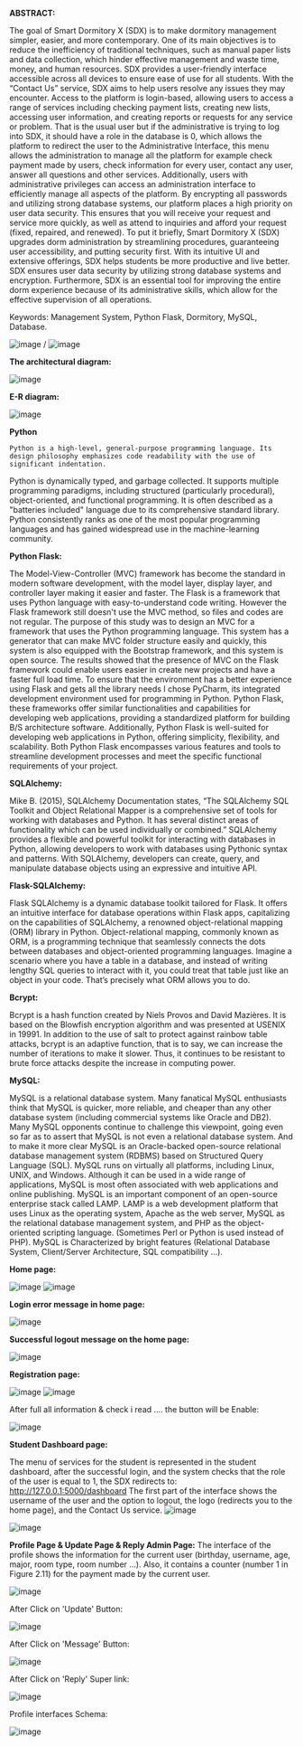 **ABSTRACT:**

  The goal of Smart Dormitory X (SDX) is to make dormitory management simpler, easier, and more contemporary. One of its main objectives is to reduce the inefficiency of traditional techniques, such as manual paper lists and data collection, which hinder effective management and waste time, money, and human resources. SDX provides a user-friendly interface accessible across all devices to ensure ease of use for all students. With the “Contact Us” service, SDX aims to help users resolve any issues they may encounter. Access to the platform is login-based, allowing users to access a range of services including checking payment lists, creating new lists, accessing user information, and creating reports or requests for any service or problem. That is the usual user but if the administrative is trying to log into SDX, it should have a role in the database is 0, which allows the platform to redirect the user to the Administrative Interface, this menu allows the administration to manage all the platform for example check payment made by users, check information for every user, contact any user, answer all questions and other services. Additionally, users with administrative privileges can access an administration interface to efficiently manage all aspects of the platform. By encrypting all passwords and utilizing strong database systems, our platform places a high priority on user data security. This ensures that you will receive your request and service more quickly, as well as attend to inquiries and afford your request (fixed, repaired, and renewed). To put it briefly, Smart Dormitory X (SDX) upgrades dorm administration by streamlining procedures, guaranteeing user accessibility, and putting security first. With its intuitive UI and extensive offerings, SDX helps students be more productive and live better. SDX ensures user data security by utilizing strong database systems and encryption. Furthermore, SDX is an essential tool for improving the entire dorm experience because of its administrative skills, which allow for the effective supervision of all operations.

Keywords: Management System, Python Flask, Dormitory, MySQL, Database.

![image](https://github.com/user-attachments/assets/f91e633d-4324-4b02-a786-134a17432654) / ![image](https://github.com/user-attachments/assets/bb7bbdec-535f-4488-a09e-65c0e2a2ccf1)

**The architectural diagram:**

![image](https://github.com/user-attachments/assets/29ebf796-4e7e-498c-84a5-9ff3f78cce2b)

**E-R diagram:**

![image](https://github.com/user-attachments/assets/c66b734b-48a7-447a-b536-fa89a78dab29)

**Python**

	Python is a high-level, general-purpose programming language. Its design philosophy emphasizes code readability with the use of significant indentation.
Python is dynamically typed, and garbage collected. It supports multiple programming paradigms, including structured (particularly procedural), object-oriented, and functional programming. It is often described as a "batteries included" language due to its comprehensive standard library. Python consistently ranks as one of the most popular programming languages and has gained widespread use in the machine-learning community.

**Python Flask:**

  The Model-View-Controller (MVC) framework has become the standard in modern software development, with the model layer, display layer, and controller layer making it easier and faster. The Flask is a framework that uses Python language with easy-to-understand code writing. However the Flask framework still doesn't use the MVC method, so files and codes are not regular. The purpose of this study was to design an MVC for a framework that uses the Python programming language. This system has a generator that can make MVC folder structure easily and quickly, this system is also equipped with the Bootstrap framework, and this system is open source. The results showed that the presence of MVC on the Flask framework could enable users easier in create new projects and have a faster full load time.
To ensure that the environment has a better experience using Flask and gets all the library needs I chose PyCharm, its integrated development environment used for programming in Python.
Python Flask, these frameworks offer similar functionalities and capabilities for developing web applications, providing a standardized platform for building B/S architecture software. Additionally, Python Flask is well-suited for developing web applications in Python, offering simplicity, flexibility, and scalability. Both Python Flask encompasses various features and tools to streamline development processes and meet the specific functional requirements of your project.

**SQLAlchemy:**

  Mike B. (2015), SQLAlchemy Documentation states, “The SQLAlchemy SQL Toolkit and Object Relational Mapper is a comprehensive set of tools for working with databases and Python. It has several distinct areas of functionality which can be used individually or combined.” SQLAlchemy provides a flexible and powerful toolkit for interacting with databases in Python, allowing developers to work with databases using Pythonic syntax and patterns. With SQLAlchemy, developers can create, query, and manipulate database objects using an expressive and intuitive API.

**Flask-SQLAlchemy:**

  Flask SQLAlchemy is a dynamic database toolkit tailored for Flask. It offers an intuitive interface for database operations within Flask apps, capitalizing on the capabilities of SQLAlchemy, a renowned object-relational mapping (ORM) library in Python. Object-relational mapping, commonly known as ORM, is a programming technique that seamlessly connects the dots between databases and object-oriented programming languages. Imagine a scenario where you have a table in a database, and instead of writing lengthy SQL queries to interact with it, you could treat that table just like an object in your code. That’s precisely what ORM allows you to do.

**Bcrypt:**

  Bcrypt is a hash function created by Niels Provos and David Mazières. It is based on the Blowfish encryption algorithm and was presented at USENIX in 19991. In addition to the use of salt to protect against rainbow table attacks, bcrypt is an adaptive function, that is to say, we can increase the number of iterations to make it slower. Thus, it continues to be resistant to brute force attacks despite the increase in computing power.

**MySQL:**

  MySQL is a relational database system. Many fanatical MySQL enthusiasts think that MySQL is quicker, more reliable, and cheaper than any other database system (including commercial systems like Oracle and DB2). Many MySQL opponents continue to challenge this viewpoint, going even so far as to assert that MySQL is not even a relational database system. And to make it more clear MySQL is an Oracle-backed open-source relational database management system (RDBMS) based on Structured Query Language (SQL). MySQL runs on virtually all platforms, including Linux, UNIX, and Windows. Although it can be used in a wide range of applications, MySQL is most often associated with web applications and online publishing. MySQL is an important component of an open-source enterprise stack called LAMP. LAMP is a web development platform that uses Linux as the operating system, Apache as the web server, MySQL as the relational database management system, and PHP as the object-oriented scripting language. (Sometimes Perl or Python is used instead of PHP). MySQL is Characterized by bright features (Relational Database System, Client/Server Architecture, SQL compatibility …).


**Home page:**

![image](https://github.com/user-attachments/assets/da6e95ce-818e-4d4d-aab7-93ba38897290)
![image](https://github.com/user-attachments/assets/2a0b8bca-a54b-4581-9f3a-d828aec6e8b7)

**Login error message in home page:**

![image](https://github.com/user-attachments/assets/d5d03d46-2286-4de3-b6e3-fcb9b71264a1)

**Successful logout message on the home page:**

![image](https://github.com/user-attachments/assets/7e3872e4-3c7c-489a-b581-dfcb165ac7f3)

**Registration page:**

![image](https://github.com/user-attachments/assets/b665e299-5ac3-4798-8a9f-bd1933e46ce8)
![image](https://github.com/user-attachments/assets/b66c13db-9d59-4f31-a05b-5673c9de2522)

After full all information & check i read .... the button will be Enable:

![image](https://github.com/user-attachments/assets/773996ed-fd07-4846-93e8-dfb4631adf17)

**Student Dashboard page:**

  The menu of services for the student is represented in the student dashboard, after the successful login, and the system checks that the role of the user is equal to 1, the SDX redirects to: http://127.0.0.1:5000/dashboard The first part of the interface shows the username of the user and the option to logout, the logo (redirects you to the home page), and the Contact Us service.
![image](https://github.com/user-attachments/assets/d59c8792-0063-413b-9f19-fd505c6e1cb0)

![image](https://github.com/user-attachments/assets/eadaa767-0c8f-4e8a-97f4-863ac7317907)


**Profile Page & Update Page & Reply Admin Page:**
The interface of the profile shows the information for the current user (birthday, username, age, major, room type, room number …). Also, it contains a counter (number 1 in Figure 2.11) for the payment made by the current user.

![image](https://github.com/user-attachments/assets/510594b3-b990-4f58-9d08-cd87c2684266)

After Click on 'Update' Button:

![image](https://github.com/user-attachments/assets/7c853335-5dba-49f7-ba62-53eb1aa3420e)

After Click on 'Message' Button:

![image](https://github.com/user-attachments/assets/dfecc4c8-3d8d-4ef9-8837-4da272ce4182)

After Click on 'Reply' Super link:

![image](https://github.com/user-attachments/assets/a6e95adc-92ae-4305-b2fc-b380b1545573)

Profile interfaces Schema:

![image](https://github.com/user-attachments/assets/4c345804-5770-4deb-911b-a469339ad198)
